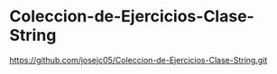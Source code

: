 # Coleccion-de-Ejercicios-Clase-String
https://github.com/josejc05/Coleccion-de-Ejercicios-Clase-String.git
